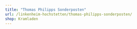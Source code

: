 ```yaml
---
title: "Thomas Philipps Sonderposten"
url: /linkenheim-hochstetten/thomas-philipps-sonderposten/
shop: Kramladen
---
```


